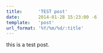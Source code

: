 ```yaml
---
title:      'TEST post'
date:       2014-01-28 15:23:00 -6
template:   'post'
url_format: '%Y/%m/%d/:title'
---
```


this is a test post.
